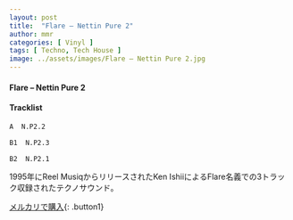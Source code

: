 ```yaml
---
layout: post
title:  "Flare – Nettin Pure 2"
author: mmr
categories: [ Vinyl ]
tags: [ Techno, Tech House ]
image: ../assets/images/Flare – Nettin Pure 2.jpg
---
```


#### Flare – Nettin Pure 2

#### Tracklist
```md
A  N.P2.2

B1  N.P2.3

B2  N.P2.1
```

1995年にReel MusiqからリリースされたKen IshiiによるFlare名義での3トラック収録されたテクノサウンド。


[メルカリで購入](https://jp.mercari.com/item/m61505338916){: .button1}

